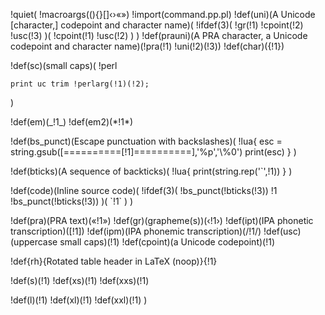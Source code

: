 !quiet(
!macroargs((){}[]‹›«»)
!import(command.pp.pl)
!def(uni)(A Unicode [character,] codepoint and character name)(
  !ifdef(3)(
    !gr(!1) !cpoint(!2) !usc(!3)
  )(
    !cpoint(!1) !usc(!2)
  )
)
!def(prauni)(A PRA character, a Unicode codepoint and character name)(!pra(!1) !uni(!2)(!3))
!def(char)(\{!1\})

!def(sc)(small caps)(
!perl
~~~~~~~~~~~~~~~~~~~~~~~~~~~~~~~~
print uc trim !perlarg(!1)(!2);
~~~~~~~~~~~~~~~~~~~~~~~~~~~~~~~~
)

!def(em)(\_!1\_)
!def(em2)(\*!1\*)

!def(bs_punct)(Escape punctuation with backslashes)(
    !lua{
        esc = string.gsub([==========[!1]==========],'%p','\\%0')
        print(esc)
    }
)

!def(bticks)(A sequence of backticks)(
    !lua{ print(string.rep('`',!1)) }
)

!def(code)(Inline source code)(
  !ifdef(3)(
    !bs_punct(!bticks(!3)) !1 !bs_punct(!bticks(!3))
  )(
    \`!1\`
  )
)

!def(pra)(PRA text)(«!1»)
!def(gr)(grapheme(s))(‹!1›)
!def(ipt)(IPA phonetic transcription)(\[!1\])
!def(ipm)(IPA phonemic transcription)(/!1/)
!def(usc)(uppercase small caps)(!1)
!def(cpoint)(a Unicode codepoint)(!1)

!def{rh}{Rotated table header in LaTeX (noop)}{!1}

!def(s)(!1)
!def(xs)(!1)
!def(xxs)(!1)

!def(l)(!1)
!def(xl)(!1)
!def(xxl)(!1)
)
